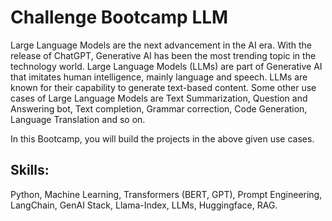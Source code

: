 # Challenge Bootcamp LLM

Large Language Models are the next advancement in the AI era. With the release of ChatGPT, Generative AI has been the most trending topic in the technology world. Large Language Models (LLMs) are part of Generative AI that imitates human intelligence, mainly language and speech. LLMs are known for their capability to generate text-based content. Some other use cases of Large Language Models are Text Summarization, Question and Answering bot, Text completion, Grammar correction, Code Generation, Language Translation and so on.

In this Bootcamp, you will build the projects in the above given use cases.

## Skills:

Python, Machine Learning, Transformers (BERT, GPT), Prompt Engineering, LangChain, GenAI Stack, Llama-Index, LLMs, Huggingface, RAG.
